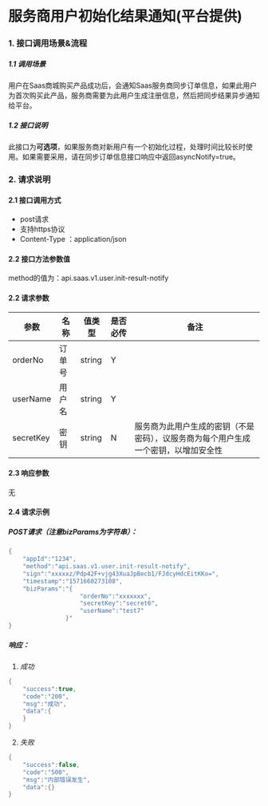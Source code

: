 # 服务商用户初始化结果通知(平台提供)

### 1. 接口调用场景&流程

##### 1.1 调用场景

用户在Saas商城购买产品成功后，会通知Saas服务商同步订单信息，如果此用户为首次购买此产品，服务商需要为此用户生成注册信息，然后把同步结果异步通知给平台。

##### 1.2 接口说明

此接口为**可选项**，如果服务商对新用户有一个初始化过程，处理时间比较长时使用。如果需要采用，请在同步订单信息接口响应中返回asyncNotify=true。

### 2. 请求说明

#### 2.1 接口调用方式

- post请求
- 支持https协议
- Content-Type ：application/json

#### 2.2 接口方法参数值

method的值为：api.saas.v1.user.init-result-notify

#### 2.2  请求参数

| 参数        | 名称   | 值类型    | 是否必传 | 备注                                       |
| --------- | ---- | ------ | ---- | ---------------------------------------- |
| orderNo   | 订单号  | string | Y    |                                          |
| userName  | 用户名  | string | Y    |                                          |
| secretKey | 密钥   | string | N    | 服务商为此用户生成的密钥（不是密码），议服务商为每个用户生成一个密钥，以增加安全性 |

#### 2.3  响应参数

无

#### 2.4 请求示例

##### POST请求（注意bizParams为字符串）：

```Java
{
    "appId":"1234",
    "method":"api.saas.v1.user.init-result-notify",
	"sign":"xxxxxz/Pdp42F+vjg43XuaJpBecb1/FJdcyHdcEitKKo=",
	"timestamp":"1571660273108",
	"bizParams":"{				
					"orderNo":"xxxxxxx",
					"secretKey":"secret6",
					"userName":"test7"
				}"
}
```
##### 响应：

1. *成功*
```Java
{
    "success":true,
    "code":"200",
    "msg":"成功",
    "data":{
    }
}
```

2. *失败*
```Java
{
    "success":false,
    "code":"500",
    "msg":"内部错误发生",
    "data":{}
}
```
